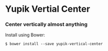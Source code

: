 Yupik Vertial Center
==========================

### Center vertically almost anything

Install using Bower:

    $ bower install --save yupik-vertical-center